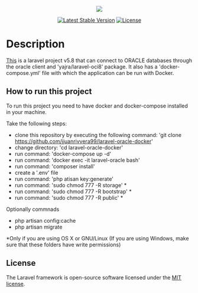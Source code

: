 <p align="center"><img src="https://laravel.com/assets/img/components/logo-laravel.svg"></p>

<p align="center">
<a href="https://packagist.org/packages/laravel/framework"><img src="https://poser.pugx.org/laravel/framework/v/stable.svg" alt="Latest Stable Version"></a>
<a href="https://packagist.org/packages/laravel/framework"><img src="https://poser.pugx.org/laravel/framework/license.svg" alt="License"></a>
</p>

# Description

[This](https://github.com/jjuanrivvera99/laravel-oracle-docker) is a laravel project v5.8 that can connect to ORACLE databases through the oracle client and 'yajra/laravel-oci8' package. It also has a 'docker-compose.yml' file with which the application can be run with Docker.

## How to run this project

To run this project you need to have docker and docker-compose installed in your machine.

Take the following steps:

- clone this repository by executing the following command: 'git clone https://github.com/jjuanrivvera99/laravel-oracle-docker'
- change directory: 'cd laravel-oracle-docker'
- run command: 'docker-compose up -d'
- run command: 'docker exec -it laravel-oracle bash'
- run command: 'composer install'
- create a '.env' file
- run command: 'php atisan key:generate'
- run command: 'sudo chmod 777 -R storage' *
- run command: 'sudo chmod 777 -R bootstrap' *
- run command: 'sudo chmod 777 -R public' *

Optionally commnads

- php artisan config:cache
- php artisan migrate

*Only if you are using OS X or GNU/Linux (If you are using Windows, make sure that these folders have write permissions)

## License

The Laravel framework is open-source software licensed under the [MIT license](https://opensource.org/licenses/MIT).
